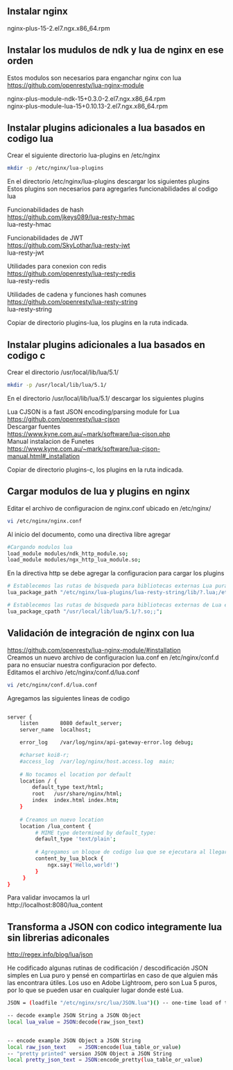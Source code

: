 Instalar nginx
-----------------------------------
nginx-plus-15-2.el7.ngx.x86_64.rpm

Instalar los mudulos de ndk y lua de nginx en ese orden
--------------------------------------------------------
Estos modulos son necesarios para enganchar nginx con lua  
https://github.com/openresty/lua-nginx-module  

nginx-plus-module-ndk-15+0.3.0-2.el7.ngx.x86_64.rpm  
nginx-plus-module-lua-15+0.10.13-2.el7.ngx.x86_64.rpm  

Instalar plugins adicionales a lua basados en codigo lua
---------------------------------------------------------
Crear el siguiente directorio lua-plugins en /etc/nginx  
```sh
mkdir -p /etc/nginx/lua-plugins  
```

En el directorio /etc/nginx/lua-plugins descargar los siguientes plugins  
Estos plugins son necesarios para agregarles funcionabilidades al codigo lua

Funcionabilidades de hash  
https://github.com/jkeys089/lua-resty-hmac  
lua-resty-hmac

Funcionabilidades de JWT  
https://github.com/SkyLothar/lua-resty-jwt  
lua-resty-jwt

Utilidades para conexion con redis  
https://github.com/openresty/lua-resty-redis  
lua-resty-redis

Utilidades de cadena y funciones hash comunes  
https://github.com/openresty/lua-resty-string  
lua-resty-string

Copiar de directorio plugins-lua, los plugins en la ruta indicada.

Instalar plugins adicionales a lua basados en codigo c
-------------------------------------------------------
Crear el directorio /usr/local/lib/lua/5.1/  
```sh
mkdir -p /usr/local/lib/lua/5.1/
```
En el directorio /usr/local/lib/lua/5.1/ descargar los siguientes plugins  

Lua CJSON is a fast JSON encoding/parsing module for Lua  
https://github.com/openresty/lua-cjson  
Descargar fuentes  
https://www.kyne.com.au/~mark/software/lua-cjson.php  
Manual instalacion de Funetes  
https://www.kyne.com.au/~mark/software/lua-cjson-manual.html#_installation  

Copiar de directorio plugins-c, los plugins en la ruta indicada.

Cargar modulos de lua y plugins en nginx
------------------------
Editar el archivo de configuracion de nginx.conf ubicado en /etc/nginx/  
```sh
vi /etc/nginx/nginx.conf
```
Al inicio del documento, como una directiva libre agregar  
```sh
#Cargando modulos lua
load_module modules/ndk_http_module.so;
load_module modules/ngx_http_lua_module.so;
```
En la directiva http se debe agregar la configuracion para cargar los plugins
```sh
# Establecemos las rutas de búsqueda para bibliotecas externas Lua puras
lua_package_path "/etc/nginx/lua-plugins/lua-resty-string/lib/?.lua;/etc/nginx/lua-plugins/lua-resty-hmac/lib/?.lua;/etc/nginx/lua-plugins/lua-resty-redis/lib/?.lua;/etc/nginx/lua-plugins/lua-resty-jwt/lib/?.lua;;";

# Establecemos las rutas de búsqueda para bibliotecas externas de Lua escritas en C
lua_package_cpath "/usr/local/lib/lua/5.1/?.so;;";
```

Validación de integración de nginx con lua
-------------------------------------------
https://github.com/openresty/lua-nginx-module/#installation  
Creamos un nuevo archivo de configuracion lua.conf en /etc/nginx/conf.d para no ensuciar nuestra configuracion por defecto.  
Editamos el archivo /etc/nginx/conf.d/lua.conf
```sh
vi /etc/nginx/conf.d/lua.conf
```

Agregamos las siguientes lineas de codigo
```sh

server {
    listen       8080 default_server;
    server_name  localhost;

    error_log    /var/log/nginx/api-gateway-error.log debug;

    #charset koi8-r;
    #access_log  /var/log/nginx/host.access.log  main;
    
    # No tocamos el location por default
    location / {
        default_type text/html;
        root   /usr/share/nginx/html;
        index  index.html index.htm;
    }
    
    # Creamos un nuevo location 
    location /lua_content {
         # MIME type determined by default_type:
         default_type 'text/plain';
         
         # Agregamos un bloque de codigo lua que se ejecutara al llegar a este location
         content_by_lua_block {
             ngx.say('Hello,world!')
         }
     }
}
```
Para validar invocamos la url  
http://localhost:8080/lua_content

Transforma a JSON con codico integramente lua sin librerias adiconales
----------------------------------------------------------------------  
http://regex.info/blog/lua/json  

He codificado algunas rutinas de codificación / descodificación JSON simples en Lua puro y pensé en compartirlas en caso de que alguien más las encontrara útiles. Los uso en Adobe Lightroom, pero son Lua 5 puros, por lo que se pueden usar en cualquier lugar donde esté Lua.  

```sh
JSON = (loadfile "/etc/nginx/src/lua/JSON.lua")() -- one-time load of the routines  

-- decode example JSON String a JSON Object
local lua_value = JSON:decode(raw_json_text) 


-- encode example JSON Object a JSON String
local raw_json_text    = JSON:encode(lua_table_or_value)       
-- "pretty printed" version JSON Object a JSON String
local pretty_json_text = JSON:encode_pretty(lua_table_or_value) 
```






